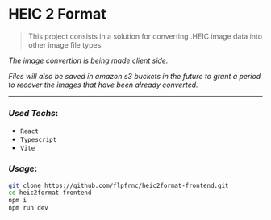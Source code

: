 # HEIC 2 Format

> This project consists in a solution for converting .HEIC image data into other image file types.

<em>The image convertion is being made client side. 
<p>Files will also be saved in amazon s3 buckets in the future to grant a period to recover the images that have been already converted.</p>
</em> 
<hr>




### <i>Used Techs</i>:

- `React`
- `Typescript`
- `Vite`

### <i>Usage</i>:
```sh
git clone https://github.com/flpfrnc/heic2format-frontend.git
cd heic2format-frontend
npm i
npm run dev
```
